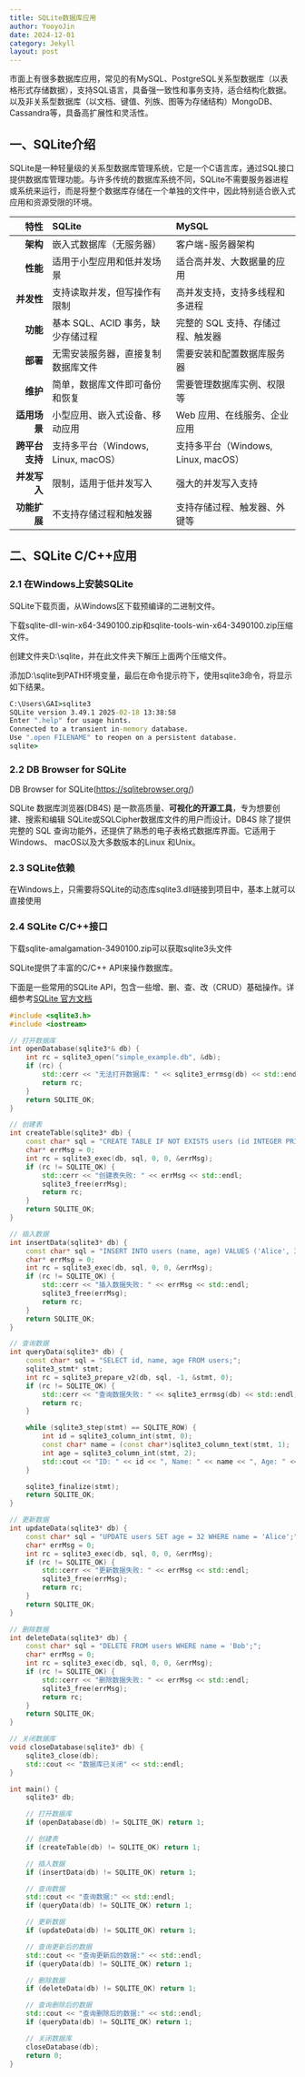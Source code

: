 ```yaml
---
title: SQLite数据库应用
author: YooyoJin
date: 2024-12-01
category: Jekyll
layout: post
---
```


市面上有很多数据库应用，常见的有MySQL、PostgreSQL关系型数据库（以表格形式存储数据），支持SQL语言，具备强一致性和事务支持，适合结构化数据。
以及非关系型数据库（以文档、键值、列族、图等为存储结构）MongoDB、Cassandra等，具备高扩展性和灵活性。

## 一、SQLite介绍
SQLite是一种轻量级的关系型数据库管理系统，它是一个C语言库，通过SQL接口提供数据库管理功能。与许多传统的数据库系统不同，SQLite不需要服务器进程或系统来运行，而是将整个数据库存储在一个单独的文件中，因此特别适合嵌入式应用和资源受限的环境。


| 特性             | SQLite                              | MySQL
|-:|:-|:-
| **架构**          | 嵌入式数据库（无服务器）               | 客户端-服务器架构                 
| **性能**          | 适用于小型应用和低并发场景             | 适合高并发、大数据量的应用       
| **并发性**        | 支持读取并发，但写操作有限制           | 高并发支持，支持多线程和多进程   
| **功能**          | 基本 SQL、ACID 事务，缺少存储过程      | 完整的 SQL 支持、存储过程、触发器
| **部署**          | 无需安装服务器，直接复制数据库文件      | 需要安装和配置数据库服务器       
| **维护**          | 简单，数据库文件即可备份和恢复          | 需要管理数据库实例、权限等       
| **适用场景**      | 小型应用、嵌入式设备、移动应用          | Web 应用、在线服务、企业应用    
| **跨平台支持**    | 支持多平台（Windows, Linux, macOS）    | 支持多平台（Windows, Linux, macOS） 
| **并发写入**      | 限制，适用于低并发写入                 | 强大的并发写入支持              
| **功能扩展**      | 不支持存储过程和触发器                 | 支持存储过程、触发器、外键等     

## 二、SQLite C/C++应用

### 2.1 在Windows上安装SQLite
SQLite下载页面，从Windows区下载预编译的二进制文件。

下载sqlite-dll-win-x64-3490100.zip和sqlite-tools-win-x64-3490100.zip压缩文件。

创建文件夹D:\sqlite，并在此文件夹下解压上面两个压缩文件。

添加D:\sqlite到PATH环境变量，最后在命令提示符下，使用sqlite3命令，将显示如下结果。

``` cmd
C:\Users\GAI>sqlite3
SQLite version 3.49.1 2025-02-18 13:38:58
Enter ".help" for usage hints.
Connected to a transient in-memory database.
Use ".open FILENAME" to reopen on a persistent database.
sqlite>
```

### 2.2 DB Browser for SQLite

DB Browser for SQLite(https://sqlitebrowser.org/)

SQLite 数据库浏览器(DB4S) 是一款高质量、**可视化的开源工具**，专为想要创建、搜索和编辑 SQLite或SQLCipher数据库文件的用户而设计。DB4S 除了提供完整的 SQL 查询功能外，还提供了熟悉的电子表格式数据库界面。它适用于Windows、 macOS以及大多数版本的Linux 和Unix。

### 2.3 SQLite依赖

在Windows上，只需要将SQLite的动态库sqlite3.dll链接到项目中，基本上就可以直接使用

### 2.4 SQLite C/C++接口

下载sqlite-amalgamation-3490100.zip可以获取sqlite3头文件

SQLite提供了丰富的C/C++ API来操作数据库。

下面是一些常用的SQLite API，包含一些增、删、查、改（CRUD）基础操作。详细参考[SQLite 官方文档](https://www.sqlite.org/)

``` c++
#include <sqlite3.h>
#include <iostream>

// 打开数据库
int openDatabase(sqlite3*& db) {
    int rc = sqlite3_open("simple_example.db", &db);
    if (rc) {
        std::cerr << "无法打开数据库: " << sqlite3_errmsg(db) << std::endl;
        return rc;
    }
    return SQLITE_OK;
}

// 创建表
int createTable(sqlite3* db) {
    const char* sql = "CREATE TABLE IF NOT EXISTS users (id INTEGER PRIMARY KEY AUTOINCREMENT, name TEXT, age INTEGER);";
    char* errMsg = 0;
    int rc = sqlite3_exec(db, sql, 0, 0, &errMsg);
    if (rc != SQLITE_OK) {
        std::cerr << "创建表失败: " << errMsg << std::endl;
        sqlite3_free(errMsg);
        return rc;
    }
    return SQLITE_OK;
}

// 插入数据
int insertData(sqlite3* db) {
    const char* sql = "INSERT INTO users (name, age) VALUES ('Alice', 30), ('Bob', 25), ('Charlie', 35);";
    char* errMsg = 0;
    int rc = sqlite3_exec(db, sql, 0, 0, &errMsg);
    if (rc != SQLITE_OK) {
        std::cerr << "插入数据失败: " << errMsg << std::endl;
        sqlite3_free(errMsg);
        return rc;
    }
    return SQLITE_OK;
}

// 查询数据
int queryData(sqlite3* db) {
    const char* sql = "SELECT id, name, age FROM users;";
    sqlite3_stmt* stmt;
    int rc = sqlite3_prepare_v2(db, sql, -1, &stmt, 0);
    if (rc != SQLITE_OK) {
        std::cerr << "查询数据失败: " << sqlite3_errmsg(db) << std::endl;
        return rc;
    }

    while (sqlite3_step(stmt) == SQLITE_ROW) {
        int id = sqlite3_column_int(stmt, 0);
        const char* name = (const char*)sqlite3_column_text(stmt, 1);
        int age = sqlite3_column_int(stmt, 2);
        std::cout << "ID: " << id << ", Name: " << name << ", Age: " << age << std::endl;
    }

    sqlite3_finalize(stmt);
    return SQLITE_OK;
}

// 更新数据
int updateData(sqlite3* db) {
    const char* sql = "UPDATE users SET age = 32 WHERE name = 'Alice';";
    char* errMsg = 0;
    int rc = sqlite3_exec(db, sql, 0, 0, &errMsg);
    if (rc != SQLITE_OK) {
        std::cerr << "更新数据失败: " << errMsg << std::endl;
        sqlite3_free(errMsg);
        return rc;
    }
    return SQLITE_OK;
}

// 删除数据
int deleteData(sqlite3* db) {
    const char* sql = "DELETE FROM users WHERE name = 'Bob';";
    char* errMsg = 0;
    int rc = sqlite3_exec(db, sql, 0, 0, &errMsg);
    if (rc != SQLITE_OK) {
        std::cerr << "删除数据失败: " << errMsg << std::endl;
        sqlite3_free(errMsg);
        return rc;
    }
    return SQLITE_OK;
}

// 关闭数据库
void closeDatabase(sqlite3* db) {
    sqlite3_close(db);
    std::cout << "数据库已关闭" << std::endl;
}

int main() {
    sqlite3* db;

    // 打开数据库
    if (openDatabase(db) != SQLITE_OK) return 1;

    // 创建表
    if (createTable(db) != SQLITE_OK) return 1;

    // 插入数据
    if (insertData(db) != SQLITE_OK) return 1;

    // 查询数据
    std::cout << "查询数据:" << std::endl;
    if (queryData(db) != SQLITE_OK) return 1;

    // 更新数据
    if (updateData(db) != SQLITE_OK) return 1;

    // 查询更新后的数据
    std::cout << "查询更新后的数据:" << std::endl;
    if (queryData(db) != SQLITE_OK) return 1;

    // 删除数据
    if (deleteData(db) != SQLITE_OK) return 1;

    // 查询删除后的数据
    std::cout << "查询删除后的数据:" << std::endl;
    if (queryData(db) != SQLITE_OK) return 1;

    // 关闭数据库
    closeDatabase(db);
    return 0;
}
```



